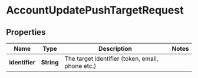 

# AccountUpdatePushTargetRequest


## Properties

| Name | Type | Description | Notes |
|------------ | ------------- | ------------- | -------------|
|**identifier** | **String** | The target identifier (token, email, phone etc.) |  |



